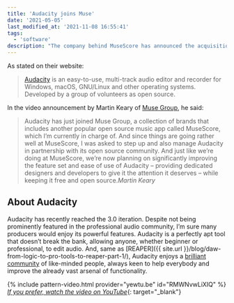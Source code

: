```yaml
---
title: 'Audacity joins Muse'
date: '2021-05-05'
last_modified_at: '2021-11-08 16:55:41'
tags:
  - 'software'
description: "The company behind MuseScore has announced the acquisition of the well known FOSS audio editor, Audacity."
---
```

As stated on their website:

> [Audacity](https://www.audacityteam.org/) is an easy-to-use, multi-track audio editor and recorder for Windows, macOS, GNU/Linux and other operating systems. Developed by a group of volunteers as open source.

In the video announcement by Martin Keary of [Muse Group](https://mu.se/), he said:

> Audacity has just joined Muse Group, a collection of brands that includes another popular open source music app called MuseScore, which I’m currently in charge of. And since things are going rather well at MuseScore, I was asked to step up and also manage Audacity in partnership with its open source community. And just like we’re doing at MuseScore, we’re now planning on significantly improving the feature set and ease of use of Audacity – providing dedicated designers and developers to give it the attention it deserves – while keeping it free and open source.<cite>Martin Keary</cite>

## About Audacity

Audacity has recently reached the 3.0 iteration. Despite not being prominently featured in the professional audio community, I’m sure many producers would enjoy its powerful features. Audacity is a perfectly apt tool that doesn’t break the bank, allowing anyone, whether beginner or professional, to edit audio. And, same as [REAPER]({{ site.url }}/blog/daw-from-logic-to-pro-tools-to-reaper-part-1/), Audacity enjoys a [brilliant community](https://forum.audacityteam.org/) of like-minded people, always keen to help everybody and improve the already vast arsenal of functionality.

{% include pattern-video.html provider="yewtu.be" id="RMWNvwLiXIQ" %}
[_If you prefer, watch the video on YouTube_](https://youtu.be/RMWNvwLiXIQ){: target="_blank"}